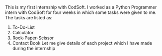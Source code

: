 This is my first internship with CodSoft. I worked as a Python Programmer intern with CodSoft for four weeks in which some tasks were given
to me. The tasks are listed as:
1. To-Do-List
2. Calculator
3. Rock-Paper-Scissor
4. Contact Book
Let me give details of each project which I have made during the internship
